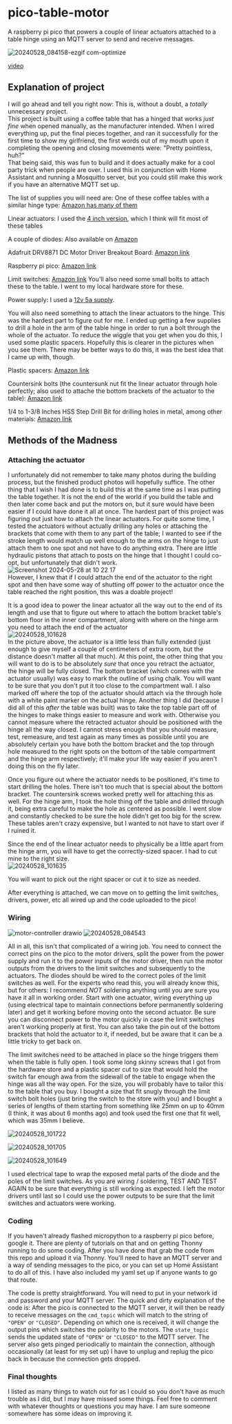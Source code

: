 # pico-table-motor
A raspberry pi pico that powers a couple of linear actuators attached to a table hinge using an MQTT server to send and receive messages.


![20240528_084158-ezgif com-optimize](https://github.com/emackinnon1/pico-table-motor/assets/49004020/ae06bcd8-f7e9-4cbe-8672-15942d747368)

[video](https://photos.google.com/share/AF1QipOxRTt1fZprU7FDNkr2YeoZxs5IqVx5rKe-qXA9ltJ0vuCPGBfnsxae41Ng3UkEgA?key=bEtFODZ1ZkVuVEs3YWlqcHM2YlJTelRWT1RiMEpR)


## Explanation of project
I will go ahead and tell you right now: This is, without a doubt, a _totally_ unnecessary project.  
This project is built using a coffee table that has a hinged that works _just fine_ when opened manually, as the manufacturer intended. When I wired everything up, put the final pieces together, and ran it successfully for the first time to show my girlfriend, the first words out of my mouth upon it completing the opening and closing movements were: "Pretty pointless, huh?"  
That being said, this was fun to build and it does actually make for a cool party trick when people are over. I used this in conjunction with Home Assistant and running a Mosquitto server, but you could still make this work if you have an alternative MQTT set up.

The list of supplies you will need are:
One of these coffee tables with a similar hinge type:
[Amazon has many of them](https://www.amazon.com/WLIVE-Compartment-Adjustable-Storage-Tabletop/dp/B084ZH1LYN/ref=sr_1_5?crid=5P9PBM8AS2RC&dib=eyJ2IjoiMSJ9.QP0Wr3yhdWK-O9EmXHmrSCHlWGZXnfk5IVOXPG5sAc-JEvmLHho3q2Cc-nKfStqA-UZ4J2xyNIWStKfbYQ3T_G-ighAq5isxhPtRcMUBQPCuSdKSkuoHHQfmFMzrPkRhSS1Ftrx0k4zJGXwNIzit7JsBY3apqz7Y7LDI-PZmnh4wciaZVCy9tOh4KIXbiTXtE1fPlNKU8DdVmpa2tzSTu2i-O1Fct7mhBWQs3M_BcDrY-cRMZP7d2Kox8XPwuIxLwyuMPctrc4_FpTBjXFs5LByFAd7zul3tfbWFhxg8SH0.z8FR5_8iPUGp_aSoKt8MAozwXIaweSCMwF5p_9Yw_7Y&dib_tag=se&keywords=coffee+table+with+lifting+top&qid=1716911642&sprefix=coffee+table+with+%2Caps%2C159&sr=8-5)

Linear actuators:
I used the [4 inch version](https://www.amazon.com/gp/product/B00NM8H6VS/ref=ppx_yo_dt_b_asin_title_o00_s00?ie=UTF8&psc=1), which I think will fit most of these tables

A couple of diodes:
Also available on [Amazon](https://www.amazon.com/gp/product/B07BTKVRG8/ref=ppx_yo_dt_b_search_asin_title?ie=UTF8&psc=1)

Adafruit DRV8871 DC Motor Driver Breakout Board:
[Amazon link](https://www.amazon.com/gp/product/B06Y4VRXN4/ref=ppx_yo_dt_b_search_asin_title?ie=UTF8&psc=1)

Raspberry pi pico:
[Amazon link](https://www.amazon.com/waveshare-Pico-Microcontroller-Development-High-Performance/dp/B08TVF499B/ref=sr_1_2_sspa?crid=2GTA0EB54NWS5&dib=eyJ2IjoiMSJ9.aV3crTctFWgEgyr786MZFsERvsvm9gN0kfVFjMQJ2w4Oy7-KyZ6eJ6Txnx_2uvRYGMq4LSl_rTz_VjXYyHuJ5MI8mITybLGsDreL2kXhIl2zjd_8V3_3tnVhgWsz1BdlT9Rx-rSgnKtNBOrpaJl4a6TB15Aciunp96GrHxGJA091Xwnu3E8inrM22j22YZWH1xNhz0XKscyVfvobA6eyQTe5BC5P_bhRSmWlKavomQ6qNTQpYH2MxW1JcxtntM1vbz1epW-WV0EzbesW_OQBrW6bg-vFGC5H-hoKqmRodyU.WFFwS5RM-73vJEs37lQcGHrs44jUIbJ03hyZ8YQ9JM8&dib_tag=se&keywords=raspberry+pi+pico&qid=1716912038&s=electronics&sprefix=raspberry+pi+pico%2Celectronics%2C165&sr=1-2-spons&sp_csd=d2lkZ2V0TmFtZT1zcF9hdGY&psc=1)

Limit switches:
[Amazon link](https://www.amazon.com/HiLetgo-KW12-3-Roller-Switch-Normally/dp/B07X142VGC/ref=sr_1_3?dib=eyJ2IjoiMSJ9.FPAndwd916JYq_epoDDZGt1UkKnKuCz2JwJC7vKB9bfr7XFP5tuGhxiMFKyzOBHkM84pkE7EJTQwqpN_WdhKAvNC5UOXbREGlXfUAHBeSoA12h1_qXVwjs2mc7c9I0u6iu8cGsmybnKx1op-O3UetE3Y0xmni6kPxp2PV5nYx31uilhjYzA65zcc10zDP7rOp6689DvpZ_vjbNauazt7g-SYnqhOf6M-7W7-pK3N0o0.lBSatlHIkgBmWPLdE_Z5e1MQiCVrEfvln3GQhbWAy7Y&dib_tag=se&keywords=limit+switches&qid=1716912102&sr=8-3)
You'll also need some small bolts to attach these to the table. I went to my local hardware store for these.

Power supply:
I used a [12v 5a supply](https://www.amazon.com/gp/product/B07L4LNSJV/ref=ppx_yo_dt_b_search_asin_title?ie=UTF8&psc=1).

You will also need something to attach the linear actuators to the hinge. This was the hardest part to figure out for me. I ended up getting a few supplies to drill a hole in the arm of the table hinge in order to run a bolt through the whole of the actuator. To reduce the wiggle that you get when you do this, I used some plastic spacers. Hopefully this is clearer in the pictures when you see them. There may be better ways to do this, it was the best idea that I came up with, though.

Plastic spacers:
[Amazon link](https://www.amazon.com/gp/product/B0BYPHB7D5/ref=ppx_yo_dt_b_asin_title_o02_s00?ie=UTF8&th=1)

Countersink bolts (the countersunk nut fit the linear actuator through hole perfectly; also used to attache the bottom brackets of the actuator to the table):
[Amazon link](https://www.amazon.com/gp/product/B08NBXVW98/ref=ppx_yo_dt_b_asin_title_o02_s00?ie=UTF8&th=1)

1/4 to 1-3/8 Inches HSS Step Drill Bit for drilling holes in metal, among other materials:
[Amazon link](https://www.amazon.com/gp/product/B0995NNB7F/ref=ppx_yo_dt_b_search_asin_title?ie=UTF8&th=1)


## Methods of the Madness
### Attaching the actuator
I unfortunately did not remember to take many photos during the building process, but the finished product photos will hopefully suffice. The other thing that I wish I had done is to build this at the same time as I was putting the table together. It is not the end of the world if you build the table and then later come back and put the motors on, but it sure would have been easier if I could have done it all at once.
The hardest part of this project was figuring out just how to attach the linear actuators. For quite some time, I tested the actuators without actually drilling any holes or attaching the brackets that come with them to any part of the table; I wanted to see if the stroke length would match up well enough to the arms on the hinge to just attach them to one spot and not have to do anything extra. There are little hydraulic pistons that attach to posts on the hinge that I thought I could co-opt, but unfortunately that didn't work.  
![Screenshot 2024-05-28 at 10 22 17](https://github.com/emackinnon1/pico-table-motor/assets/49004020/f0a8af54-10cc-4e1e-be6b-d5beed25bfca)  
However, I knew that if I could attach the end of the actuator to the right spot and then have some way of shutting off power to the actuator once the table reached the right position, this was a doable project!


It is a good idea to power the linear actuator all the way out to the end of its length and use that to figure out where to attach the bottom bracket table's bottom floor in the inner compartment, along with where on the hinge arm you need to attach the end of the actuator  
![20240528_101628](https://github.com/emackinnon1/pico-table-motor/assets/49004020/5e989384-09be-4670-a2e2-0e5b6cd3976e)  
In the picture above, the actuator is a little less than fully extended (just enough to give myself a couple of centimeters of extra room, but the distance doesn't matter all that much). At this point, the other thing that you will want to do is to be absolutely _sure_ that once you retract the actuator, the hinge will be fully closed. The bottom bracket (which comes with the actuator usually) was easy to mark the outline of using chalk. You will want to be sure that you don't put it too close to the compartment wall. I also marked off where the top of the actuator should attach via the through hole with a white paint marker on the actual hinge. Another thing I did (because I did all of this _after_ the table was built) was to take the top table part off of the hinges to make things easier to measure and work with. Otherwise you cannot measure where the retracted actuator should be positioned with the hinge all the way closed. I cannot stress enough that you should measure, test, remeasure, and test again as many times as possible until you are absolutely certain you have both the bottom bracket and the top through hole measured to the right spots on the bottom of the table compartment and the hinge arm respectively; it'll make your life way easier if you aren't doing this on the fly later.  

Once you figure out where the actuator needs to be positioned, it's time to start drilling the holes. There isn't too much that is special about the bottom bracket. The countersink screws worked pretty well for attaching this as well. For the hinge arm, I took the hole thing off the table and drilled through it, being extra careful to make the hole as centered as possible. I went slow and constantly checked to be sure the hole didn't get too big for the screw. These tables aren't crazy expensive, but I wanted to not have to start over if I ruined it.  

Since the end of the linear actuator needs to physically be a little apart from the hinge arm, you will have to get the correctly-sized spacer. I had to cut mine to the right size.  
![20240528_101635](https://github.com/emackinnon1/pico-table-motor/assets/49004020/4e61e9e1-263e-49a2-a783-98a19c92163e)

You will want to pick out the right spacer or cut it to size as needed.

After everything is attached, we can move on to getting the limit switches, drivers, power, etc all wired up and the code uploaded to the pico!

### Wiring
![motor-controller drawio](https://github.com/emackinnon1/pico-table-motor/assets/49004020/e0951f14-086b-410d-ae31-89a1590b5368)
![20240528_084543](https://github.com/emackinnon1/pico-table-motor/assets/49004020/405705ab-569e-403e-9d91-0cd942631011)

All in all, this isn't that complicated of a wiring job. You need to connect the correct pins on the pico to the motor drivers, split the power from the power supply and run it to the power inputs of the motor driver, then run the motor outputs from the drivers to the limit switches and subsequently to the actuators. The diodes should be wired to the correct poles of the limit switches as well. For the experts who read this, you will already know this, but for others: I recommend _NOT_ soldering anything until you are sure you have it all in working order. Start with one actuator, wiring everything up (using electrical tape to maintain connections before permanently soldering later) and get it working before moving onto the second actuator. Be sure you can disconnect power to the motor quickly in case the limit switches aren't working properly at first. You can also take the pin out of the bottom brackets that hold the actuator to it, if needed, but be aware that it can be a little tricky to get back on.

The limit switches need to be attached in place so the hinge triggers them when the table is fully open. I took some long skinny screws that I got from the hardware store and a plastic spacer cut to size that would hold the switch far enough awa from the sidewall of the table to engage when the hinge was all the way open. For the size, you will probably have to tailor this to the table that you buy. I bought a size that fit snugly through the limit switch bolt holes (just bring the switch to the store with you) and I bought a series of lengths of them starting from something like 25mm on up to 40mm (I think, it was about 6 months ago) and took used the first one that fit well, which was 35mm I believe.  

![20240528_101722](https://github.com/emackinnon1/pico-table-motor/assets/49004020/750a0f8a-2482-4684-a106-2c6d48dd197a)


![20240528_101705](https://github.com/emackinnon1/pico-table-motor/assets/49004020/b0ecdb1a-0963-49bb-a288-178684e0aae3)


![20240528_101649](https://github.com/emackinnon1/pico-table-motor/assets/49004020/823dde5d-70ae-4b36-8f6e-813b8c553b38)

I used electrical tape to wrap the exposed metal parts of the diode and the poles of the limit switches. As you are wiring / soldering, TEST AND TEST AGAIN to be sure that everything is still working as expected. I left the motor drivers until last so I could use the power outputs to be sure that the limit switches and actuators were working.

### Coding
If you haven't already flashed micropython to a raspberry pi pico before, google it. There are plenty of tutorials on that and on getting Thonny running to do some coding. After you have done that grab the code from this repo and upload it via Thonny. You'll need to have an MQTT server and a way of sending messages to the pico, or you can set up Home Assistant to do all of this. I have also included my yaml set up if anyone wants to go that route.

The code is pretty straightforward. You will need to put in your network id and password and your MQTT server. The quick and dirty explanation of the code is:
After the pico is connected to the MQTT server, it will then be ready to receive messages on the `cmd_topic` which will match to the string of `"OPEN"` or `"CLOSED"`. Depending on which one is received, it will change the output pins which switches the polarity to the motors. The `state_topic` sends the updated state of `"OPEN"` or `"CLOSED"` to the MQTT server. The server also gets pinged periodically to maintain the connection, although occasionally (at least for my set up) I have to unplug and replug the pico back in because the connection gets dropped.

### Final thoughts
I listed as many things to watch out for as I could so you don't have as much trouble as I did, but I may have missed some things. Feel free to comment with whatever thoughts or questions you may have. I am sure someone somewhere has some ideas on improving it.
